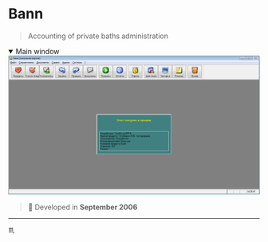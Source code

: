 # Bann #

> Accounting of private baths administration

<details open>
  <summary>Main window</summary>
  <div align="center">
    <img max-width="720px" max-height="477px" src="assets/img/bann-001-main-window.png" />
  </div>
</details>

> :calendar: Developed in **September 2006**

---

:scorpius:
